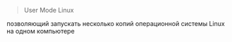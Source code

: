 > User Mode Linux

позволяющий запускать несколько копий операционной системы Linux на одном компьютере
